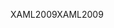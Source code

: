 <span data-ttu-id="878a8-101">XAML2009</span><span class="sxs-lookup"><span data-stu-id="878a8-101">XAML2009</span></span>